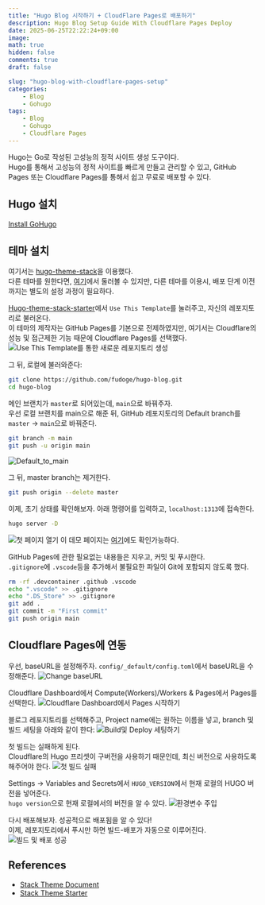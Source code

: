 ```yaml
---
title: "Hugo Blog 시작하기 + CloudFlare Pages로 배포하기"
description: Hugo Blog Setup Guide With Cloudflare Pages Deploy
date: 2025-06-25T22:22:24+09:00
image: 
math: true
hidden: false
comments: true
draft: false

slug: "hugo-blog-with-cloudflare-pages-setup"
categories:
    - Blog
    - Gohugo
tags:
    - Blog
    - Gohugo
    - Cloudflare Pages
---
```


Hugo는 Go로 작성된 고성능의 정적 사이트 생성 도구이다.   
Hugo를 통해서 고성능의 정적 사이트를 빠르게 만들고 관리할 수 있고, GitHub Pages 또는 Cloudflare Pages를 통해서 쉽고 무료로 배포할 수 있다.

## Hugo 설치
[Install GoHugo](https://gohugo.io/getting-started/installing)


## 테마 설치
여기서는 [hugo-theme-stack](https://stack.jimmycai.com/)을 이용했다.  
다른 테마를 원한다면, [여기](themes.gohugo.io)에서 둘러볼 수 있지만, 다른 테마를 이용시, 배포 단계 이전까지는 별도의 설정 과정이 필요하다.  

[Hugo-theme-stack-starter](https://github.com/CaiJimmy/hugo-theme-stack-starter/)에서 `Use This Template`를 눌러주고, 자신의 레포지토리로 불러온다.  
이 테마의 제작자는 GitHub Pages를 기본으로 전제하였지만, 여기서는 Cloudflare의 성능 및 접근제한 기능 때문에 Cloudflare Pages를 선택했다.  
![Use This Template를 통한 새로운 레포지토리 생성](hugo_create_new_repo.png)

그 뒤, 로컬에 불러와준다:  
```bash
git clone https://github.com/fudoge/hugo-blog.git
cd hugo-blog
```

메인 브랜치가 `master`로 되어있는데, `main`으로 바꿔주자.   
우선 로컬 브랜치를 main으로 해준 뒤, GitHub 레포지토리의 Default branch를 `master` -> `main`으로 바꿔준다.  
```bash
git branch -m main
git push -u origin main
```

![Default_to_main](default_to_main.png)

그 뒤, master branch는 제거한다.
```bash
git push origin --delete master
```

이제, 초기 상태를 확인해보자. 아래 명령어를 입력하고, `localhost:1313`에 접속한다.
```bash
hugo server -D
```

![첫 페이지 열기](first_page_open.png)
이 데모 페이지는 [여기](https://demo.stack.jimmycai.com)에도 확인가능하다.

GitHub Pages에 관한 필요없는 내용들은 지우고, 커밋 및 푸시한다.   
`.gitignore`에 `.vscode`등을 추가해서 불필요한 파일이 Git에 포함되지 않도록 했다.
```bash
rm -rf .devcontainer .github .vscode
echo ".vscode" >> .gitignore
echo ".DS_Store" >> .gitignore
git add .
git commit -m "First commit"
git push origin main
```


## Cloudflare Pages에 연동

우선, baseURL을 설정해주자.
`config/_default/config.toml`에서 baseURL을 수정해준다.
![Change baseURL](change_baseurl.png)

Cloudflare Dashboard에서 Compute(Workers)/Workers & Pages에서 Pages를 선택한다.
![Cloudflare Dashboard에서 Pages 시작하기](cloudflare_pages_get_started.png)

블로그 레포지토리를 선택해주고, Project name에는 원하는 이름을 넣고, branch 및 빌드 세팅을 아래와 같이 한다:
![Build및 Deploy 세팅하기](cloudflare_pages_setup_build.png)

첫 빌드는 실패하게 된다.  
Cloudflare의 Hugo 프리셋이 구버전을 사용하기 때문인데, 최신 버전으로 사용하도록 해주어야 한다.
![첫 빌드 실패](cloudflare_pages_build_fail.png)

Settings -> Variables and Secrets에서 `HUGO_VERSION`에서 현재 로컬의 HUGO 버전을 넣어준다.  
`hugo version`으로 현재 로컬에서의 버전을 알 수 있다.
![환경변수 주입](cloudflare_pages_env.png)

다시 배포해보자. 성공적으로 배포됨을 알 수 있다!  
이제, 레포지토리에서 푸시만 하면 빌드-배포가 자동으로 이루어진다.
![빌드 및 배포 성공](cloudflare_pages_deployed.png)


## References
- [Stack Theme Document](https://stack.jimmycai.com/)
- [Stack Theme Starter](https://github.com/CaiJimmy/hugo-theme-stack-starter)
